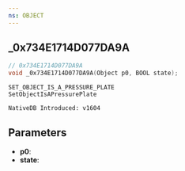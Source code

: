 ```yaml
---
ns: OBJECT
---
```

## _0x734E1714D077DA9A

```c
// 0x734E1714D077DA9A
void _0x734E1714D077DA9A(Object p0, BOOL state);
```

```
SET_OBJECT_IS_A_PRESSURE_PLATE
SetObjectIsAPressurePlate

NativeDB Introduced: v1604
```

## Parameters
* **p0**:
* **state**:
